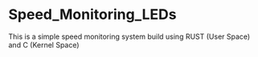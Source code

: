 # Speed_Monitoring_LEDs
This is a simple speed monitoring system build using RUST (User Space) and C (Kernel Space)
